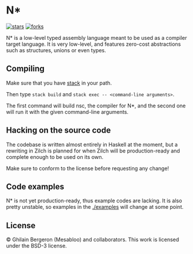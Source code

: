 # N\*

[![stars](https://img.shields.io/github/stars/zilch-lang/nsc?color=%23fdaa33&style=for-the-badge)](https://github.com/zilch-lang/nsc/stargazers)    [![forks](https://img.shields.io/github/forks/zilch-lang/nsc?color=%23654321&label=Forks&style=for-the-badge)](https://github.com/zilch-lang/nsc/network/members)

N\* is a low-level typed assembly language meant to be used as a compiler target language.
It is very low-level, and features zero-cost abstractions such as structures, unions or even types.

## Compiling

Make sure that you have [stack](https://docs.haskellstack.org/en/stable/README/) in your path.

Then type `stack build` and `stack exec -- <command-line arguments>`.

The first command will build nsc, the compiler for N\*, and the second one will run it with the given command-line arguments.

## Hacking on the source code

The codebase is written almost entirely in Haskell at the moment, but a rewriting in Zilch is planned for when Zilch will be production-ready and complete enough to be used on its own.

Make sure to conform to the license before requesting any change!

## Code examples

N\* is not yet production-ready, thus example codes are lacking.
It is also pretty unstable, so examples in the [./examples](directory) will change at some point.

## License

&copy; Ghilain Bergeron (Mesabloo) and collaborators.
This work is licensed under the BSD-3 license.
